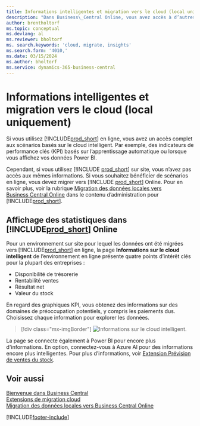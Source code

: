 ```yaml
---
title: Informations intelligentes et migration vers le cloud (local uniquement)
description: "Dans Business\_Central Online, vous avez accès à d’autres services en ligne et vous pouvez obtenir des informations intelligentes basées sur Azure AI, par exemple. Poursuivez votre lecture si vous envisagez de migrer du local vers le cloud."
author: brentholtorf
ms.topic: conceptual
ms.devlang: al
ms.reviewer: bholtorf
ms. search.keywords: 'cloud, migrate, insights'
ms.search.form: '4010,'
ms.date: 03/15/2024
ms.author: bholtorf
ms.service: dynamics-365-business-central
---
```


# <a name="intelligent-insights-and-cloud-migration-on-premises-only"></a>Informations intelligentes et migration vers le cloud (local uniquement)

Si vous utilisez [!INCLUDE[prod_short](includes/prod_short.md)] en ligne, vous avez un accès complet aux scénarios basés sur le cloud intelligent. Par exemple, des indicateurs de performance clés (KPI) basés sur l’apprentissage automatique ou lorsque vous affichez vos données Power BI.  

Cependant, si vous utilisez [!INCLUDE [prod_short](includes/prod_short.md)] sur site, vous n’avez pas accès aux mêmes informations. Si vous souhaitez bénéficier de scénarios en ligne, vous devez migrer vers [!INCLUDE [prod_short](includes/prod_short.md)] Online. Pour en savoir plus, voir la rubrique [Migration des données locales vers Business Central Online](/dynamics365/business-central/dev-itpro/administration/migrate-data) dans le contenu d’administration pour [!INCLUDE[prod_short](includes/prod_short.md)].  

## <a name="viewing-insights-in--online"></a>Affichage des statistiques dans [!INCLUDE[prod_short](includes/prod_short.md)] Online

Pour un environnement sur site pour lequel les données ont été migrées vers [!INCLUDE[prod_short](includes/prod_short.md)] en ligne, la page **Informations sur le cloud intelligent** de l’environnement en ligne présente quatre points d’intérêt clés pour la plupart des entreprises :

- Disponibilité de trésorerie
- Rentabilité ventes
- Résultat net
- Valeur du stock

En regard des graphiques KPI, vous obtenez des informations sur des domaines de préoccupation potentiels, y compris les paiements dus. Choisissez chaque information pour explorer les données.  

> [!div class="mx-imgBorder"]
> ![Informations sur le cloud intelligent.](media/across-intelligent-cloud/intelligentcloudApril19.png "Affiche la page Informations sur le cloud intelligent dans Business Central Online")

La page se connecte également à Power BI pour encore plus d'informations. En option, connectez-vous à Azure AI pour des informations encore plus intelligentes. Pour plus d’informations, voir [Extension Prévision de ventes du stock](ui-extensions-sales-forecast.md).  

## <a name="see-also"></a>Voir aussi

[Bienvenue dans Business Central](welcome.md)  
[Extensions de migration cloud](ui-extensions-data-replication.md)  
[Migration des données locales vers Business Central Online](/dynamics365/business-central/dev-itpro/administration/migrate-data)  

[!INCLUDE[footer-include](includes/footer-banner.md)]
